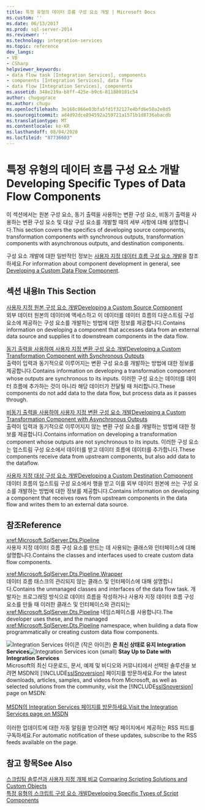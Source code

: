 ```yaml
---
title: 특정 유형의 데이터 흐름 구성 요소 개발 | Microsoft Docs
ms.custom: ''
ms.date: 06/13/2017
ms.prod: sql-server-2014
ms.reviewer: ''
ms.technology: integration-services
ms.topic: reference
dev_langs:
- VB
- CSharp
helpviewer_keywords:
- data flow task [Integration Services], components
- components [Integration Services], data flow
- data flow [Integration Services], components
ms.assetid: 348e219a-b8ff-425e-b9c6-811880101c54
author: chugugrace
ms.author: chugu
ms.openlocfilehash: 3e168c866e03bfa5fd1f32127e4bfd6e58a2e8d5
ms.sourcegitcommit: ad4d92dce894592a259721a1571b1d8736abacdb
ms.translationtype: MT
ms.contentlocale: ko-KR
ms.lasthandoff: 08/04/2020
ms.locfileid: "87736603"
---
```

# <a name="developing-specific-types-of-data-flow-components"></a><span data-ttu-id="6eae5-102">특정 유형의 데이터 흐름 구성 요소 개발</span><span class="sxs-lookup"><span data-stu-id="6eae5-102">Developing Specific Types of Data Flow Components</span></span>
  <span data-ttu-id="6eae5-103">이 섹션에서는 원본 구성 요소, 동기 출력을 사용하는 변환 구성 요소, 비동기 출력을 사용하는 변환 구성 요소 및 대상 구성 요소를 개발할 때의 세부 사항에 대해 설명합니다.</span><span class="sxs-lookup"><span data-stu-id="6eae5-103">This section covers the specifics of developing source components, transformation components with synchronous outputs, transformation components with asynchronous outputs, and destination components.</span></span>  
  
 <span data-ttu-id="6eae5-104">구성 요소 개발에 대한 일반적인 정보는 [사용자 지정 데이터 흐름 구성 요소 개발](../extending-packages-custom-objects/data-flow/developing-a-custom-data-flow-component.md)을 참조하세요.</span><span class="sxs-lookup"><span data-stu-id="6eae5-104">For information about component development in general, see [Developing a Custom Data Flow Component](../extending-packages-custom-objects/data-flow/developing-a-custom-data-flow-component.md).</span></span>  
  
## <a name="in-this-section"></a><span data-ttu-id="6eae5-105">섹션 내용</span><span class="sxs-lookup"><span data-stu-id="6eae5-105">In This Section</span></span>  
 [<span data-ttu-id="6eae5-106">사용자 지정 원본 구성 요소 개발</span><span class="sxs-lookup"><span data-stu-id="6eae5-106">Developing a Custom Source Component</span></span>](../extending-packages-custom-objects-data-flow-types/developing-a-custom-source-component.md)  
 <span data-ttu-id="6eae5-107">외부 데이터 원본의 데이터에 액세스하고 이 데이터를 데이터 흐름의 다운스트림 구성 요소에 제공하는 구성 요소를 개발하는 방법에 대한 정보를 제공합니다.</span><span class="sxs-lookup"><span data-stu-id="6eae5-107">Contains information on developing a component that accesses data from an external data source and supplies it to downstream components in the data flow.</span></span>  
  
 [<span data-ttu-id="6eae5-108">동기 출력을 사용하여 사용자 지정 변환 구성 요소 개발</span><span class="sxs-lookup"><span data-stu-id="6eae5-108">Developing a Custom Transformation Component with Synchronous Outputs</span></span>](../extending-packages-custom-objects-data-flow-types/developing-a-custom-transformation-component-with-synchronous-outputs.md)  
 <span data-ttu-id="6eae5-109">출력이 입력과 동기적으로 이루어지는 변환 구성 요소를 개발하는 방법에 대한 정보를 제공합니다.</span><span class="sxs-lookup"><span data-stu-id="6eae5-109">Contains information on developing a transformation component whose outputs are synchronous to its inputs.</span></span> <span data-ttu-id="6eae5-110">이러한 구성 요소는 데이터를 데이터 흐름에 추가하는 것이 아니라 해당 데이터가 전달될 때 처리합니다.</span><span class="sxs-lookup"><span data-stu-id="6eae5-110">These components do not add data to the data flow, but process data as it passes through.</span></span>  
  
 [<span data-ttu-id="6eae5-111">비동기 출력을 사용하여 사용자 지정 변환 구성 요소 개발</span><span class="sxs-lookup"><span data-stu-id="6eae5-111">Developing a Custom Transformation Component with Asynchronous Outputs</span></span>](../extending-packages-custom-objects-data-flow-types/developing-a-custom-transformation-component-with-asynchronous-outputs.md)  
 <span data-ttu-id="6eae5-112">출력이 입력과 동기적으로 이루어지지 않는 변환 구성 요소를 개발하는 방법에 대한 정보를 제공합니다.</span><span class="sxs-lookup"><span data-stu-id="6eae5-112">Contains information on developing a transformation component whose outputs are not synchronous to its inputs.</span></span> <span data-ttu-id="6eae5-113">이러한 구성 요소는 업스트림 구성 요소에서 데이터를 받고 데이터 흐름에 데이터를 추가합니다.</span><span class="sxs-lookup"><span data-stu-id="6eae5-113">These components receive data from upstream components, but also add data to the dataflow.</span></span>  
  
 [<span data-ttu-id="6eae5-114">사용자 지정 대상 구성 요소 개발</span><span class="sxs-lookup"><span data-stu-id="6eae5-114">Developing a Custom Destination Component</span></span>](../extending-packages-custom-objects-data-flow-types/developing-a-custom-destination-component.md)  
 <span data-ttu-id="6eae5-115">데이터 흐름의 업스트림 구성 요소에서 행을 받고 이를 외부 데이터 원본에 쓰는 구성 요소를 개발하는 방법에 대한 정보를 제공합니다.</span><span class="sxs-lookup"><span data-stu-id="6eae5-115">Contains information on developing a component that receives rows from upstream components in the data flow and writes them to an external data source.</span></span>  
  
## <a name="reference"></a><span data-ttu-id="6eae5-116">참조</span><span class="sxs-lookup"><span data-stu-id="6eae5-116">Reference</span></span>  
 <xref:Microsoft.SqlServer.Dts.Pipeline>  
 <span data-ttu-id="6eae5-117">사용자 지정 데이터 흐름 구성 요소를 만드는 데 사용되는 클래스와 인터페이스에 대해 설명합니다.</span><span class="sxs-lookup"><span data-stu-id="6eae5-117">Contains the classes and interfaces used to create custom data flow components.</span></span>  
  
 <xref:Microsoft.SqlServer.Dts.Pipeline.Wrapper>  
 <span data-ttu-id="6eae5-118">데이터 흐름 태스크의 관리되지 않는 클래스 및 인터페이스에 대해 설명합니다.</span><span class="sxs-lookup"><span data-stu-id="6eae5-118">Contains the unmanaged classes and interfaces of the data flow task.</span></span> <span data-ttu-id="6eae5-119">개발자는 프로그래밍 방식으로 데이터 흐름을 작성하거나 사용자 지정 데이터 흐름 구성 요소를 만들 때 이러한 클래스 및 인터페이스와 관리되는 <xref:Microsoft.SqlServer.Dts.Pipeline> 네임스페이스를 사용합니다.</span><span class="sxs-lookup"><span data-stu-id="6eae5-119">The developer uses these, and the managed <xref:Microsoft.SqlServer.Dts.Pipeline> namespace, when building a data flow programmatically or creating custom data flow components.</span></span>  
  
<span data-ttu-id="6eae5-120">![Integration Services 아이콘 (작은 아이콘)](../media/dts-16.gif "Integration Services 아이콘(작은 아이콘)")  **은 최신 상태로 유지 Integration Services**</span><span class="sxs-lookup"><span data-stu-id="6eae5-120">![Integration Services icon (small)](../media/dts-16.gif "Integration Services icon (small)")  **Stay Up to Date with Integration Services**</span></span><br /> <span data-ttu-id="6eae5-121">Microsoft의 최신 다운로드, 문서, 예제 및 비디오와 커뮤니티에서 선택된 솔루션을 보려면 MSDN의 [!INCLUDE[ssISnoversion](../../includes/ssisnoversion-md.md)] 페이지를 방문하세요.</span><span class="sxs-lookup"><span data-stu-id="6eae5-121">For the latest downloads, articles, samples, and videos from Microsoft, as well as selected solutions from the community, visit the [!INCLUDE[ssISnoversion](../../includes/ssisnoversion-md.md)] page on MSDN:</span></span><br /><br /> [<span data-ttu-id="6eae5-122">MSDN의 Integration Services 페이지를 방문하세요.</span><span class="sxs-lookup"><span data-stu-id="6eae5-122">Visit the Integration Services page on MSDN</span></span>](https://go.microsoft.com/fwlink/?LinkId=136655)<br /><br /> <span data-ttu-id="6eae5-123">이러한 업데이트에 대한 자동 알림을 받으려면 해당 페이지에서 제공하는 RSS 피드를 구독하세요.</span><span class="sxs-lookup"><span data-stu-id="6eae5-123">For automatic notification of these updates, subscribe to the RSS feeds available on the page.</span></span>  
  
## <a name="see-also"></a><span data-ttu-id="6eae5-124">참고 항목</span><span class="sxs-lookup"><span data-stu-id="6eae5-124">See Also</span></span>  
 <span data-ttu-id="6eae5-125">[스크립팅 솔루션과 사용자 지정 개체 비교](../extending-packages-scripting/comparing-scripting-solutions-and-custom-objects.md) </span><span class="sxs-lookup"><span data-stu-id="6eae5-125">[Comparing Scripting Solutions and Custom Objects](../extending-packages-scripting/comparing-scripting-solutions-and-custom-objects.md) </span></span>  
 [<span data-ttu-id="6eae5-126">특정 유형의 스크립트 구성 요소 개발</span><span class="sxs-lookup"><span data-stu-id="6eae5-126">Developing Specific Types of Script Components</span></span>](../extending-packages-scripting-data-flow-script-component-types/developing-specific-types-of-script-components.md)  
  
  
